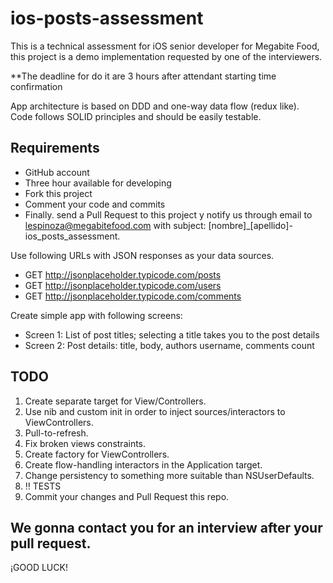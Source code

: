 # ios-posts-assessment
This is a technical assessment for iOS senior developer for Megabite Food, this project is a demo implementation requested by one of the interviewers.    

**The deadline for do it are 3 hours after attendant starting time confirmation

App architecture is based on DDD and one-way data flow (redux like).    
Code follows SOLID principles and should be easily testable.

## Requirements

 -  GitHub account
 -  Three hour available for developing
 -  Fork this project
 -  Comment your code and commits
 -  Finally. send a Pull Request to this project y notify us through email to lespinoza@megabitefood.com with subject: [nombre]_[apellido]-ios_posts_assessment.

Use following URLs with JSON responses as your data sources.  
 
 -   GET http://jsonplaceholder.typicode.com/posts
 -   GET http://jsonplaceholder.typicode.com/users
 -   GET http://jsonplaceholder.typicode.com/comments
    
Create simple app with following screens:

 -   Screen 1: List of post titles; selecting a title takes you to the post details
 -   Screen 2: Post details: title, body, authors username, comments count
 
## TODO

1. Create separate target for View/Controllers.
2. Use nib and custom init in order to inject sources/interactors to ViewControllers.
3. Pull-to-refresh.
4. Fix broken views constraints.
5. Create factory for ViewControllers.
6. Create flow-handling interactors in the Application target.
7. Change persistency to something more suitable than NSUserDefaults.
8. ‼️ TESTS
9. Commit your changes and Pull Request this repo.

## We gonna contact you for an interview after your pull request.

¡GOOD LUCK!
 
